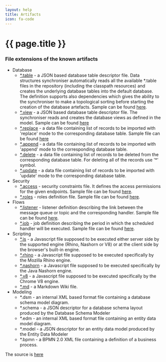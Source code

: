 ```yaml
---
layout: help
title: Artifacts
icon: fa-code
---
```


{{ page.title }}
===


### File extensions of the known artifacts

- Database
  - [*.table](https://github.com/eclipse/dirigible/tree/master/modules/database-data-structures) - a JSON based database table descriptor file. Data structures synchroniser automatically reads all the available *.table files in the repository (including the classpath resources) and creates the underlying database tables into the default database. The definition supports also dependencies which gives the ability to the synchroniser to make a topological sorting before starting the creation of the database artefacts. Sample can be found [here](https://github.com/eclipse/dirigible/blob/master/modules/database-data-structures/src/test/resources/orders.table).
  - [*.view](https://github.com/eclipse/dirigible/tree/master/modules/database-data-structures) - a JSON based database table descriptor file. The synchroniser reads and creates the database views as defined in the model. Sample can be found [here](https://github.com/eclipse/dirigible/blob/master/modules/database-data-structures/src/test/resources/orders.view)
  - [*.replace](https://github.com/eclipse/dirigible/tree/master/modules/database-data-structures) - a data file containing list of records to be imported with 'replace' mode to the corresponding database table. Sample file can be found [here](https://github.com/eclipse/dirigible/blob/master/modules/database-data-structures/src/test/resources/orders.replace)
  - [*.append](https://github.com/eclipse/dirigible/tree/master/modules/database-data-structures) - a data file containing list of records to be imported with 'append' mode to the corresponding database table.
  - [*.delete](https://github.com/eclipse/dirigible/tree/master/modules/database-data-structures) - a data file containing list of records to be deleted from the corresponding database table. For deleting all of the records use '*' symbol.
  - [*.update](https://github.com/eclipse/dirigible/tree/master/modules/database-data-structures) - a data file containing list of records to be imported with 'update' mode to the corresponding database table.
- Security
  - [*.access](https://github.com/eclipse/dirigible/tree/master/modules/core-security) - security constraints file. It defines the access permissions for the given endpoints. Sample file can be found [here](https://github.com/eclipse/dirigible/blob/master/modules/core-security/src/test/resources/access/test.access).
  - [*.roles](https://github.com/eclipse/dirigible/tree/master/modules/core-security) - roles definition file. Sample file can be found [here](https://github.com/eclipse/dirigible/blob/master/modules/core-security/src/test/resources/access/test.roles).
- Flows
  - [*.listener](https://github.com/eclipse/dirigible/tree/master/modules/engine-listener) - listener definition describing the link between the message queue or topic and the corresponding handler. Sample file can be found [here](https://github.com/eclipse/dirigible/blob/master/modules/engine-listener/src/test/resources/control/control.listener).
  - [*.job](https://github.com/eclipse/dirigible/tree/master/modules/engine-job) - job definition describing the period in which the scheduled handler will be executed. Sample file can be found [here](https://github.com/eclipse/dirigible/blob/master/modules/engine-job/src/test/resources/control/control.job).
- Scripting
  - [*.js](https://github.com/eclipse/dirigible/tree/master/modules/engine-js) - a Javascript file supposed to be executed either server side by the supported engine (Rhino, Nashorn or V8) or at the client side by the browser's built-in engine.
  - [*.rhino](https://github.com/eclipse/dirigible/tree/master/modules/engine-js-rhino) - a Javascript file supposed to be executed specifically by the Mozilla Rhino engine.
  - [*.nashorn](https://github.com/eclipse/dirigible/tree/master/modules/engine-js-nashorn) - a Javascript file supposed to be executed specifically by the Java Nashorn engine.
  - [*.v8](https://github.com/eclipse/dirigible/tree/master/modules/engine-js-v8) - a Javascript file supposed to be executed specifically by the Chrome V8 engine.
  - [*.md](https://github.com/eclipse/dirigible/tree/master/modules/engine-wiki) - a Markdown Wiki file.
- Modeling
  - *.dsm - an internal XML based format file containing a database schema model diagram.
  - *.schema - a JSON descriptor for a database schema layout produced by the Database Schema Modeler 
  - *.edm - an internal XML based format file containing an entity data model diagram.
  - *.model - a JSON descriptor for an entity data model produced by the Entity Data Modeler
  - *.bpmn - a BPMN 2.0 XML file containing a definition of a business process.
  
The source is [here](https://github.com/eclipse/dirigible/wiki/artefacts-v3-list)
